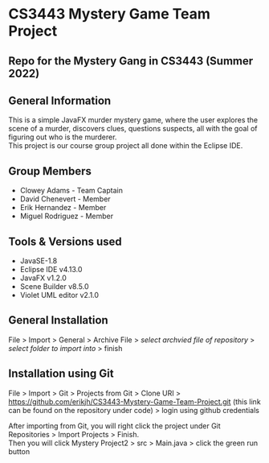 # CS3443 Mystery Game Team Project
## Repo for the Mystery Gang in CS3443 (Summer 2022)

## General Information
This is a simple JavaFX murder mystery game, where the user explores the scene of a murder, discovers clues, questions suspects, all with the goal of figuring out who is the murderer. <br /> 
This project is our course group project all done within the Eclipse IDE.

## Group Members
* Clowey Adams - Team Captain <br />
* David Chenevert - Member <br />
* Erik Hernandez - Member <br />
* Miguel Rodriguez - Member <br />

## Tools & Versions used
* JavaSE-1.8
* Eclipse IDE v4.13.0
* JavaFX v1.2.0
* Scene Builder v8.5.0
* Violet UML editor v2.1.0

##  General Installation
File > Import > General > Archive File > *select archvied file of repository* > *select folder to import into* > finish
## Installation using Git
File > Import > Git > Projects from Git > Clone URI > https://github.com/erikjh/CS3443-Mystery-Game-Team-Project.git (this link can be found on the repository under code) > login using github credentials

After importing from Git, you will right click the project under Git Repositories > Import Projects > Finish. <br />
Then you will click Mystery Project2 > src > Main.java > click the green run button

